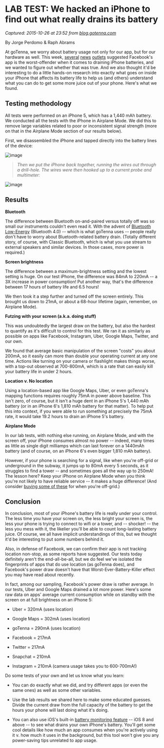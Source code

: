 # LAB TEST: We hacked an iPhone to find out what really drains its battery

_Captured: 2015-10-26 at 23:52 from [blog.gotenna.com](http://blog.gotenna.com/post/131775543810/lab-test-we-hacked-an-iphone-to-find-out-what)_

By Jorge Perdomo & Raph Abrams

At goTenna, we worry about battery usage not only for our app, but for our hardware as well. This week, [several](http://www.theverge.com/2015/10/22/9600466/facebook-acknowledges-ios-battery-drain) [news](http://techcrunch.com/2015/10/15/facebook-working-on-fix-for-ios-app-battery-drain-issue/) [outlets](http://fortune.com/2015/10/15/facebook-battery-killing-iphone-bug/) suggested Facebook's app is the worst-offender when it comes to draining iPhone batteries, and we wanted to figure out whether that was true. And we also thought it'd be interesting to do a little hands-on research into exactly what goes on inside your iPhone that affects its battery life to help us (and others) understand what you can do to get some more juice out of your phone. Here's what we found.

## Testing methodology

All tests were performed on an iPhone 5, which has a 1,440 mAh battery. We conducted all the tests with the iPhone in Airplane Mode. We did this to remove large variables related to poor or inconsistent signal strength (more on that in the Airplane Mode section of our results below).

First, we disassembled the iPhone and tapped directly into the battery lines of the device:

![image](http://41.media.tumblr.com/735fc73e49cf7d4991dcd9818a3be763/tumblr_inline_nwp46prBMW1tu1tea_1280.jpg)

> _Then we put the iPhone back together, running the wires out through a drill-hole. The wires were then hooked up to a current probe and multimeter:_

![image](http://40.media.tumblr.com/c0e5d10706187dc9be03dee3338e128d/tumblr_inline_nwp4b71H9S1tu1tea_1280.jpg)

## Results

**Bluetooth**

The difference between Bluetooth on-and-paired versus totally off was so small our instruments couldn't even read it. With the advent of [Bluetooth Low-Energy](http://gizmodo.com/5725982/what-is-bluetooth-low-energy-ble) (Bluetooth 4.0) -- which is what goTenna uses -- people really don't have to worry about Bluetooth-related battery drain. (Totally different story, of course, with Classic Bluetooth, which is what you use stream to external speakers and similar devices. In those cases, more power is required.)

**Screen brightness**

The difference between a maximum-brightness setting and the lowest setting is huge. On our test iPhone, the difference was 84mA to 220mA -- a 3X increase in power consumption! Put another way, that's the difference between 17 hours of battery life and 6.5 hours!

We then took it a step further and turned off the screen entirely. This brought us down to 21mA, or about a 68-hour lifetime (again, remember, on Airplane Mode).

**Futzing with your screen (a.k.a. doing stuff)**

This was undoubtedly the largest draw on the battery, but also the hardest to quantify as it's difficult to control for this test. We ran it as similarly as possible on apps like Facebook, Instagram, Uber, Google Maps, Twitter, and our own.

We found that average basic manipulation of the screen "costs" you about 200mA, so it easily can more than double your operating current at any one time. Actions like turning on your camera or flashlight makes things worse, with a top-out observed at 700-800mA, which is a rate that can easily kill your battery life in under 2 hours.

**Location v. No location**

Using a location-based app like Google Maps, Uber, or even goTenna's mapping functions requires roughly 75mA in power above baseline. This isn't zero, of course, but it isn't a huge dent in an iPhone 5's 1,440 mAh battery (or in an iPhone 6's 1,810 mAh battery for that matter). To help put this into context, if you were able to run something at precisely the 75mA rate, it would take 19.2 hours to drain an iPhone 5's battery.

**Airplane Mode**

In our lab tests, with nothing else running, on Airplane Mode, and with the screen off, your iPhone consumes almost no power -- indeed, many times as little as single digit milliamps which can last forever on a 1440mAh battery (and of course, on an iPhone 6's even bigger 1,810 mAh battery).

However, if your phone is searching for a signal, like when you're off-grid or underground in the subway, it jumps up to 80mA every 5 seconds, as it struggles to find a tower -- and sometimes goes all the way up to 250mA! The lesson here? Keep your iPhone on Airplane Mode when you think you're not likely to have reliable service -- it makes a huge difference! (And consider [buying some of these](http://www.gotenna.com/products/buy-gotenna) for when you're off-grid.)

## Conclusion

In conclusion, most of your iPhone's battery life is really under your control. The less time you have your screen on, the less bright your screen is, the less your phone is trying to connect to wifi or a tower, and -- shocker! -- the less you mess with it, the likelier you'll be able to count long-lasting battery juice. Of course, we all have implicit understandings of this, but we thought it'd be interesting to put some numbers behind it.

Also, in defense of Facebook, we can confirm their app is not tracking location non-stop, as some reports have suggested. Our tests today definitely aren't the end-all-be-all, but we do feel we've isolated the fingerprints of apps that do use location (as goTenna does), and Facebook's power draw doesn't have that Worst-Ever-Battery-Killer effect you may have read about recently.

In fact, among our sampling, Facebook's power draw is rather average. In our tests, Uber and Google Maps drained a lot more power. Here's some raw data on apps' average current consumption while on standby with the screen on at full brightness on an iPhone 5:

  * Uber = 320mA (uses location)  

  * Google Maps = 302mA (uses location)  

  * goTenna = 290mA (uses location)  

  * Facebook = 217mA  

  * Twitter = 217mA  

  * Snapchat = 210mA  

  * Instagram = 210mA (camera usage takes you to 600-700mA!)  


Do some tests of your own and let us know what you learn:

  * You can do exactly what we did, and try different apps (or even the same ones) as well as some other variables.
  * Use the lab results we shared here to make some educated guesses. Divide the current draw from the full capacity of the battery to get the hours your phone will last doing what it's doing.  

  * You can also use iOS's built-in [battery monitoring feature](http://mashable.com/2014/09/17/ios-8-battery-usage/#cIgrosqg7Sql) -- iOS 8 and above -- to see what drains your own iPhone's battery. You'll get some cool details like how much an app consumes when you're actively using it v. how much it uses in the background, but this tool won't give you any power-saving tips unrelated to app usage.
